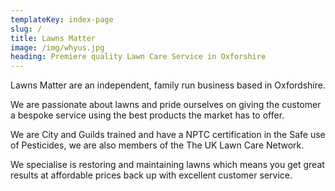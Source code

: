 ```yaml
---
templateKey: index-page
slug: /
title: Lawns Matter
image: /img/whyus.jpg
heading: Premiere quality Lawn Care Service in Oxforshire
---
```

Lawns Matter are an independent, family run business based in Oxfordshire.  

We are passionate about lawns and pride ourselves on giving the customer a bespoke service using the best products the market has to offer.  

We are City and Guilds trained and have a NPTC certification in the Safe use of Pesticides, we are also members of the The UK Lawn Care Network.  

We specialise is restoring and maintaining lawns which means you get great results at affordable prices back up with excellent customer service.  